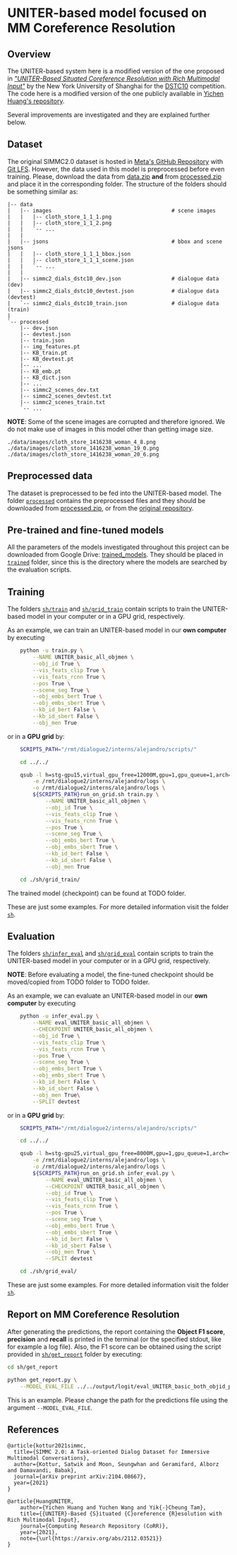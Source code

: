 # UNITER-based model focused on MM Coreference Resolution

## Overview
The UNITER-based system here is a modified version of the one proposed in [*"UNITER-Based Situated Coreference Resolution with Rich Multimodal Input"*](https://arxiv.org/abs/2112.03521) by the New York University of Shanghai for the [DSTC10](https://sites.google.com/dstc.community/dstc10/home) competition. The code here is a modified version of the one publicly available in [Yichen Huang's repository](https://github.com/i-need-sleep/MMCoref_Cleaned).

Several improvements are investigated and they are explained further below.

## **Dataset**
The original SIMMC2.0 dataset is hosted in [Meta's GitHub Repository](https://github.com/facebookresearch/simmc2) with [Git LFS](https://git-lfs.github.com/). However, the data used in this model is preprocessed before even training. Please, download the data from [data.zip](https://drive.google.com/file/d/1Cn3GCth4RfuF5zBLfeH9zTLW7GIJ9dd4/view?usp=sharing) **and** from [processed.zip](https://drive.google.com/file/d/1FtZ7EopmZ0WX8I0WPz8yLVsI61LDG6H_/view?usp=sharing) and place it in the corresponding folder. The structure of the folders should be something similar as:
```
|-- data
|   |-- images                                      # scene images
|   |   |-- cloth_store_1_1_1.png
|   |   |-- cloth_store_1_1_2.png
|   |   `-- ...
|   |      
|   |-- jsons                                       # bbox and scene jsons
|   |   |-- cloth_store_1_1_1_bbox.json
|   |   |-- cloth_store_1_1_1_scene.json
|   |   `-- ...
|   |
|   |-- simmc2_dials_dstc10_dev.json                # dialogue data (dev)
|   |-- simmc2_dials_dstc10_devtest.json            # dialogue data (devtest)
|   `-- simmc2_dials_dstc10_train.json              # dialogue data (train)
|
`-- processed
    |-- dev.json
    |-- devtest.json
    |-- train.json
    |-- img_features.pt
    |-- KB_train.pt
    |-- KB_devtest.pt
    |-- ...
    |-- KB_emb.pt
    |-- KB_dict.json
    |-- ...
    |-- simmc2_scenes_dev.txt
    |-- simmc2_scenes_devtest.txt
    |-- simmc2_scenes_train.txt 
    `-- ...
```

**NOTE**: Some of the scene images are corrupted and therefore ignored. We do not make use of images in this model other than getting image size.
```
./data/images/cloth_store_1416238_woman_4_8.png
./data/images/cloth_store_1416238_woman_19_0.png
./data/images/cloth_store_1416238_woman_20_6.png
```


## **Preprocessed data**
The dataset is preprocessed to be fed into the UNITER-based model. The folder [`processed`](https://github.com/AlejandroSantorum/simmc2-Multimodal_Coreference_Resolution/tree/main/models/uniter_based/processed) contains the preprocessed files and they should be downloaded from [processed.zip](https://drive.google.com/file/d/1FtZ7EopmZ0WX8I0WPz8yLVsI61LDG6H_/view?usp=sharing), or from the [original repository](https://github.com/i-need-sleep/MMCoref_Cleaned/tree/main/processed).


## **Pre-trained and fine-tuned models**
All the parameters of the models investigated throughout this project can be downloaded from Google Drive: [trained_models](https://drive.google.com/drive/folders/1yF5eLE3E7tZMKKKnYUcaTYUDsunJtXKd?usp=sharing).
They should be placed in [`trained`](https://github.com/i-need-sleep/MMCoref_Cleaned/tree/main/trained) folder, since this is the directory where the models are searched by the evaluation scripts.


## **Training**
The folders [`sh/train`](https://github.com/AlejandroSantorum/simmc2-Multimodal_Coreference_Resolution/tree/main/models/uniter_based/sh/train) and [`sh/grid_train`](https://github.com/AlejandroSantorum/simmc2-Multimodal_Coreference_Resolution/tree/main/models/uniter_based/sh/grid_train) contain scripts to train the UNITER-based model in your computer or in a GPU grid, respectively. 

As an example, we can train an UNITER-based model in our **own computer** by executing
```bash
    python -u train.py \
        --NAME UNITER_basic_all_objmen \
        --obj_id True \
        --vis_feats_clip True \
        --vis_feats_rcnn True \
        --pos True \
        --scene_seg True \
        --obj_embs_bert True \
        --obj_embs_sbert True \
        --kb_id_bert False \
        --kb_id_sbert False \
        --obj_men True
```
or in a **GPU grid** by:
```bash
    SCRIPTS_PATH="/rmt/dialogue2/interns/alejandro/scripts/"

    cd ../../

    qsub -l h=stg-gpu15,virtual_gpu_free=12000M,gpu=1,gpu_queue=1,arch=*64*,test=*,centos=1,gpu_installed=1 \
        -e /rmt/dialogue2/interns/alejandro/logs \
        -o /rmt/dialogue2/interns/alejandro/logs \
        ${SCRIPTS_PATH}run_on_grid.sh train.py \
            --NAME UNITER_basic_all_objmen \
            --obj_id True \
            --vis_feats_clip True \
            --vis_feats_rcnn True \
            --pos True \
            --scene_seg True \
            --obj_embs_bert True \
            --obj_embs_sbert True \
            --kb_id_bert False \
            --kb_id_sbert False \
            --obj_men True

    cd ./sh/grid_train/
```

The trained model (checkpoint) can be found at TODO folder.

These are just some examples. For more detailed information visit the folder [`sh`](https://github.com/AlejandroSantorum/simmc2-Multimodal_Coreference_Resolution/tree/main/models/uniter_based/sh).


## **Evaluation**
The folders [`sh/infer_eval`](https://github.com/AlejandroSantorum/simmc2-Multimodal_Coreference_Resolution/tree/main/models/uniter_based/sh/infer_eval) and [`sh/grid_eval`](https://github.com/AlejandroSantorum/simmc2-Multimodal_Coreference_Resolution/tree/main/models/uniter_based/sh/grid_eval) contain scripts to train the UNITER-based model in your computer or in a GPU grid, respectively.

**NOTE**: Before evaluating a model, the fine-tuned checkpoint should be moved/copied from TODO folder to TODO folder.

As an example, we can evaluate an UNITER-based model in our **own computer** by executing
```bash
    python -u infer_eval.py \
        --NAME eval_UNITER_basic_all_objmen \
        --CHECKPOINT UNITER_basic_all_objmen \
        --obj_id True \
        --vis_feats_clip True \
        --vis_feats_rcnn True \
        --pos True \
        --scene_seg True \
        --obj_embs_bert True \
        --obj_embs_sbert True \
        --kb_id_bert False \
        --kb_id_sbert False \
        --obj_men True\
        --SPLIT devtest
```
or in a **GPU grid** by:
```bash
    SCRIPTS_PATH="/rmt/dialogue2/interns/alejandro/scripts/"

    cd ../../

    qsub -l h=stg-gpu25,virtual_gpu_free=8000M,gpu=1,gpu_queue=1,arch=*64*,test=*,centos=1,gpu_installed=1 \
        -e /rmt/dialogue2/interns/alejandro/logs \
        -o /rmt/dialogue2/interns/alejandro/logs \
        ${SCRIPTS_PATH}run_on_grid.sh infer_eval.py \
            --NAME eval_UNITER_basic_all_objmen \
            --CHECKPOINT UNITER_basic_all_objmen \
            --obj_id True \
            --vis_feats_clip True \
            --vis_feats_rcnn True \
            --pos True \
            --scene_seg True \
            --obj_embs_bert True \
            --obj_embs_sbert True \
            --kb_id_bert False \
            --kb_id_sbert False \
            --obj_men True \
            --SPLIT devtest

    cd ./sh/grid_eval/
```
These are just some examples. For more detailed information visit the folder [`sh`](https://github.com/AlejandroSantorum/simmc2-Multimodal_Coreference_Resolution/tree/main/models/uniter_based/sh).


## **Report on MM Coreference Resolution**
After generating the predictions, the report containing the **Object F1 score**, **precision** and **recall** is printed in the terminal (or the specified stdout, like for example a log file). Also, the F1 score can be obtained using the script provided in [`sh/get_report`](https://github.com/AlejandroSantorum/simmc2-Multimodal_Coreference_Resolution/tree/main/models/uniter_based/sh/get_report) folder by executing:

```bash
cd sh/get_report

python get_report.py \
    --MODEL_EVAL_FILE ../../output/logit/eval_UNITER_basic_both_objid_pos_sceneseg_bothBERT_devtest.json
```
This is an example. Please change the path for the predictions file using the argument `--MODEL_EVAL_FILE`.

## References
```
@article{kottur2021simmc,
  title={SIMMC 2.0: A Task-oriented Dialog Dataset for Immersive Multimodal Conversations},
  author={Kottur, Satwik and Moon, Seungwhan and Geramifard, Alborz and Damavandi, Babak},
  journal={arXiv preprint arXiv:2104.08667},
  year={2021}
}

@article{HuangUNITER,
    author={Yichen Huang and Yuchen Wang and Yik{-}Cheung Tam},
    title={{UNITER}-Based {S}ituated {C}oreference {R}esolution with Rich Multimodal Input},
    journal={Computing Research Repository (CoRR)},
    year={2021},
    note={\url{https://arxiv.org/abs/2112.03521}}
}
```
